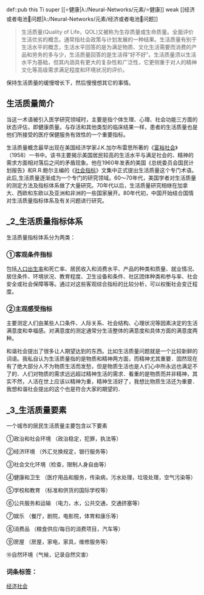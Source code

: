 def::pub this Ti super [[⭐健康|λ:/Neural-Networks/元素/⭐健康]] weak [[经济或者电池🔋问题|λ:/Neural-Networks/元素/经济或者电池🔋问题]]



> 生活质量(Quality of Life，QOL)又被称为生存质量或生命质量。全面评价生活优劣的概念。通常指社会政策与计划发展的一种结果。生活质量有别于生活水平的概念，生活水平回答的是为满足物质、文化生活需要而消费的产品和劳务的多与少，生活质量回答的是生活得“好不好”。生活质量须以生活水平为基础，但其内涵具有更大的复杂性和广泛性，它更侧重于对人的精神文化等高级需求满足程度和环境状况的评价。

保持生活质量的缓慢增长下，然后慢慢想其它的事情。

## 生活质量简介

当这一术语被引入医学研究领域时，主要是指个体生理、心理、社会功能三方面的状态评估，即健康质量。与存活和其他类型的临床结果一样，患者的生活质量也是他们所接受的医疗保健服务有效性的一个重要指标。

生活质量概念最早出现在美国经济学家J.K.加尔布雷思所著的《[富裕社会](https://baike.sogou.com/lemma/ShowInnerLink.htm?lemmaId=10522492&ss_c=ssc.citiao.link)》（1958）一书中。该书主要揭示美国居民较高的生活水平与满足社会的、精神的需求方面相对落后之间的矛盾现象。他在1960年发表的美国《总统委员会国民计划报告》和R.R.鲍尔主编的《[社会指标](https://baike.sogou.com/lemma/ShowInnerLink.htm?lemmaId=8847312&ss_c=ssc.citiao.link)》文集中正式提出生活质量这个专门术语。此后,生活质量逐渐成为一个专门的研究领域。60～70年代，美国学者对生活质量的测定方法及指标体系做了大量研究。70年代以后，生活质量研究相继在加拿大、西欧和东欧以及亚洲和非洲的一些国家展开。80年代初，中国开始结合国情对生活质量指标体系及有关问题进行研究。

## _2_生活质量指标体系


生活质量指标体系分为两类：

### ①客观条件指标

包括[人口出生率](https://baike.sogou.com/lemma/ShowInnerLink.htm?lemmaId=7916311&ss_c=ssc.citiao.link)和死亡率、居民收入和消费水平、产品的种类和质量、就业情况、居住条件、环境状况、教育程度、卫生设备和条件、社区团体种类和参与率、社会安全或社会保障等等。通过对这些客观综合指标的比较分析，可以权衡社会变迁程度。

### ②主观感受指标

主要测定人们由某些人口条件、人际关系、社会结构、心理状况等因素决定的生活满意度和幸福感。对满意度的测定通常分生活整体的满意度和具体方面的满意度两种。

和谐社会提出了很多让人期望达到的东西。比如生活质量问题就是一个比较新鲜的词语。我私自认为生活质量指的是物质和精神两方面，而精神尤其重要．固然现在有了绝大部分人不为物质生活而发愁，但是物质生活也是人们心中所永远也满足不了的．人们对物质的需求远远超过精神生活的需求．看重的是物质而并非精神，其实不然，人活在世上应该以精神为重，精神生活好了，我想比物质生活还为重要．我想和谐社会提出的这个也是符合大家的期望的．

## _3_生活质量要素


一个城市的居民生活质量主要包含以下要素

①政治和社会环境 （政治稳定，犯罪，执法等）

②经济环境 （外汇兑换规定，银行服务等）

③社会文化环境（检查，限制人身自由等）

④健康和卫生 （医疗用品和服务，传染病，污水处理，垃圾处理，空气污染等）

⑤学校和教育 （标准和供货的国际学校等）

⑥公共服务和运输 （电力，水，公共交通，交通挤塞等）

⑦娱乐 （餐厅，剧院，电影院，体育和康乐等）

⑧消费品 （粮食供应/每日的消费项目，汽车等）

⑨房屋 （房屋，家电，家具，维修服务等）

⑩自然环境（气候，记录自然灾害）

### 词条标签：

[经济](https://baike.sogou.com/Search.e?sp=S%E7%BB%8F%E6%B5%8E&sp=1&ch=ch.bk.tags)[社会](https://baike.sogou.com/Search.e?sp=S%E7%A4%BE%E4%BC%9A&sp=1&ch=ch.bk.tags)